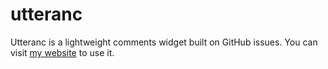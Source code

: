 # utteranc
Utteranc is a lightweight comments widget built on GitHub issues. You can visit [my website](https://www.sunbk201.site/) to use it.
